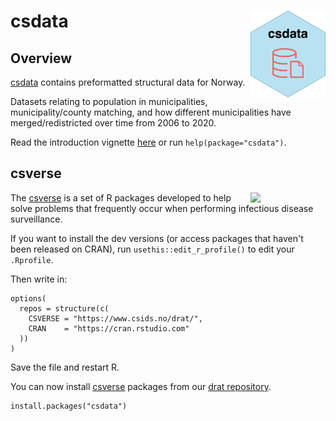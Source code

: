 # csdata <a href="https://www.csids.no/csdata/"><img src="man/figures/logo.png" align="right" width="120" /></a>

## Overview 

[csdata](https://www.csids.no/csdata/) contains preformatted structural data for Norway.

Datasets relating to population in municipalities, municipality/county matching, and how different municipalities have merged/redistricted over time from 2006 to 2020.

Read the introduction vignette [here](https://www.csids.no/csdata/articles/csdata.html) or run `help(package="csdata")`.

## csverse

<a href="https://www.csids.no/packages.html"><img src="https://www.csids.no/packages/csverse.png" align="right" width="120" /></a>

The [csverse](https://www.csids.no/packages.html) is a set of R packages developed to help solve problems that frequently occur when performing infectious disease surveillance.

If you want to install the dev versions (or access packages that haven't been released on CRAN), run `usethis::edit_r_profile()` to edit your `.Rprofile`. 

Then write in:

```
options(
  repos = structure(c(
    CSVERSE = "https://www.csids.no/drat/",
    CRAN    = "https://cran.rstudio.com"
  ))
)
```

Save the file and restart R.

You can now install [csverse](https://www.csids.no/packages.html) packages from our [drat repository](https://www.csids.no/drat/).

```
install.packages("csdata")
```

